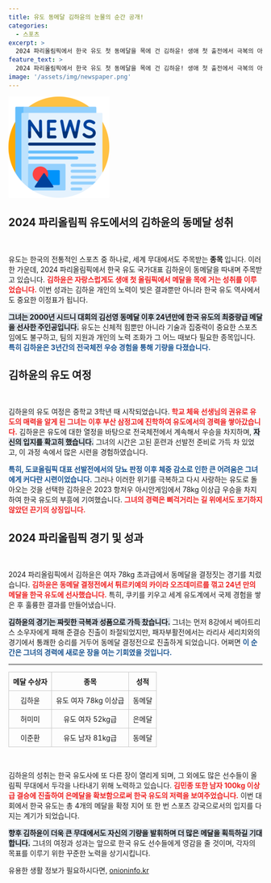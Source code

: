 ```yaml
---
title: 유도 동메달 김하윤의 눈물의 순간 공개!
categories:
  - 스포츠
excerpt: >
  2024 파리올림픽에서 한국 유도 첫 동메달을 목에 건 김하윤! 생애 첫 출전에서 극복의 아이콘으로 떠오른 그는 24년 만에 한국 여자 유도 최중량급 메달을 선사하며 감동적인 승리를 이끌어냈다. 클릭하여 그의 드라마틱한 이야기를 만나보세요!
feature_text: >
  2024 파리올림픽에서 한국 유도 첫 동메달을 목에 건 김하윤! 생애 첫 출전에서 극복의 아이콘으로 떠오른 그는 24년 만에 한국 여자 유도 최중량급 메달을 선사하며 감동적인 승리를 이끌어냈다. 클릭하여 그의 드라마틱한 이야기를 만나보세요!
image: '/assets/img/newspaper.png'
---
```


<p><img src="/assets/img/newspaper.png" alt="kimp 속보" /></p>

<h2 data-ke-size="size26">2024 파리올림픽 유도에서의 김하윤의 동메달 성취</h2>

<p data-ke-size="size16">&nbsp;</p>

<p>유도는 한국의 전통적인 스포츠 중 하나로, 세계 무대에서도 주목받는<strong> <b>종목</b> </strong>입니다. 이러한 가운데, 2024 파리올림픽에서 한국 유도 국가대표 김하윤이 동메달을 따내며 주목받고 있습니다. <b><span style="color: #ee2323;">김하윤은 자랑스럽게도 생애 첫 올림픽에서 메달을 목에 거는 성취를 이루었습니다.</span></b> 이번 성과는 김하윤 개인의 노력이 빚은 결과뿐만 아니라 한국 유도 역사에서도 중요한 이정표가 됩니다. </p>

<p><b><span style="background-color: #21538527;">그녀는 2000년 시드니 대회의 김선영 동메달 이후 24년만에 한국 유도의 최중량급 메달을 선사한 주인공입니다.</span></b> 유도는 신체적 힘뿐만 아니라 기술과 집중력이 중요한 스포츠임에도 불구하고, 팀의 지원과 개인의 노력 조화가 그 어느 때보다 필요한 종목입니다. <b><span style="color: #1a5490;">특히 김하윤은 3년간의 전국체전 우승 경험을 통해 기량을 다졌습니다.</span></b></p>

<h2 data-ke-size="size26">김하윤의 유도 여정</h2>

<p data-ke-size="size16">&nbsp;</p>

<p>김하윤의 유도 여정은 중학교 3학년 때 시작되었습니다. <b><span style="color: #ee2323;">학교 체육 선생님의 권유로 유도의 매력을 알게 된 그녀는 이후 부산 삼정고에 진학하여 유도에서의 경력을 쌓아갔습니다.</span></b> 김하윤은 유도에 대한 열정을 바탕으로 전국체전에서 계속해서 우승을 차지하며, <b><span style="background-color: #21538527;">자신의 입지를 확고히 했습니다.</span></b> 그녀의 시간은 고된 훈련과 선발전 준비로 가득 차 있었고, 이 과정 속에서 많은 시련을 경험하였습니다.</p>

<p><b><span style="color: #1a5490;">특히, 도쿄올림픽 대표 선발전에서의 당뇨 판정 이후 체중 감소로 인한 큰 어려움은 그녀에게 커다란 시련이었습니다.</span></b> 그러나 이러한 위기를 극복하고 다시 사랑하는 유도로 돌아오는 것을 선택한 김하윤은 2023 항저우 아시안게임에서 78kg 이상급 우승을 차지하여 한국 유도의 부흥에 기여했습니다. <b><span style="color: #ee2323;">그녀의 경력은 삐걱거리는 길 위에서도 포기하지 않았던 끈기의 상징입니다.</span></b></p>

<h2 data-ke-size="size26">2024 파리올림픽 경기 및 성과</h2>

<p data-ke-size="size16">&nbsp;</p>

<p>2024 파리올림픽에서 김하윤은 여자 78kg 초과급에서 동메달을 결정짓는 경기를 치렀습니다. <b><span style="color: #ee2323;">김하윤은 동메달 결정전에서 튀르키예의 카이라 오즈데미르를 꺾고 24년 만의 메달을 한국 유도에 선사했습니다.</span></b> 특히, 쿠키를 키우고 세계 유도계에서 국제 경험을 쌓은 후 훌륭한 결과를 만들어냈습니다.</p>

<p><b><span style="background-color: #21538527;">김하윤의 경기는 짜릿한 극복과 성품으로 가득 찼습니다.</span></b> 그녀는 먼저 8강에서 베아트리스 소우자에게 패해 준결승 진출이 좌절되었지만, 패자부활전에서는 라리사 세리치와의 경기에서 통쾌한 승리를 거두어 동메달 결정전으로 진출하게 되었습니다. 어쩌면 <b><span style="color: #1a5490;">이 순간은 그녀의 경력에 새로운 장을 여는 기회였을 것입니다.</span></b></p>

<hr>

<table style="text-align: center; width: 100%; border-collapse: collapse;">
  <thead>
    <tr>
      <th style="border: 1px solid #ccc; padding: 8px;"><b>메달 수상자</b></th>
      <th style="border: 1px solid #ccc; padding: 8px;"><b>종목</b></th>
      <th style="border: 1px solid #ccc; padding: 8px;"><b>성적</b></th>
    </tr>
  </thead>
  <tbody>
    <tr>
      <td style="border: 1px solid #ccc; padding: 8px;">김하윤</td>
      <td style="border: 1px solid #ccc; padding: 8px;">유도 여자 78kg 이상급</td>
      <td style="border: 1px solid #ccc; padding: 8px;">동메달</td>
    </tr>
    <tr>
      <td style="border: 1px solid #ccc; padding: 8px;">허미미</td>
      <td style="border: 1px solid #ccc; padding: 8px;">유도 여자 52kg급</td>
      <td style="border: 1px solid #ccc; padding: 8px;">은메달</td>
    </tr>
    <tr>
      <td style="border: 1px solid #ccc; padding: 8px;">이준환</td>
      <td style="border: 1px solid #ccc; padding: 8px;">유도 남자 81kg급</td>
      <td style="border: 1px solid #ccc; padding: 8px;">동메달</td>
    </tr>
  </tbody>
</table>

<p data-ke-size="size16">&nbsp;</p>

<p>김하윤의 성취는 한국 유도사에 또 다른 장이 열리게 되며, 그 외에도 많은 선수들이 올림픽 무대에서 두각을 나타내기 위해 노력하고 있습니다. <b><span style="color: #ee2323;">김민종 또한 남자 100kg 이상급 결승에 진출하여 은메달을 확보함으로써 한국 유도의 저력을 보여주었습니다.</span></b> 이번 대회에서 한국 유도는 총 4개의 메달을 확정 지어 또 한 번 스포츠 강국으로서의 입지를 다지는 계기가 되었습니다. </p>

<p><b><span style="background-color: #21538527;">향후 김하윤이 더욱 큰 무대에서도 자신의 기량을 발휘하며 더 많은 메달을 획득하길 기대합니다.</span></b> 그녀의 여정과 성과는 앞으로 한국 유도 선수들에게 영감을 줄 것이며, 각자의 목표를 이루기 위한 꾸준한 노력을 상기시킵니다.</p>
유용한 생활 정보가 필요하시다면, <a href="https://onioninfo.kr" rel="dofollow">onioninfo.kr</a>


